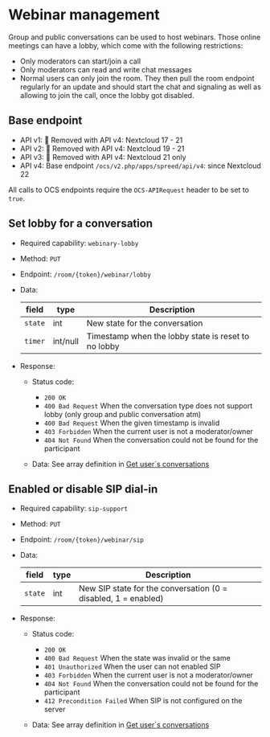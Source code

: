 # Webinar management

Group and public conversations can be used to host webinars. Those online meetings can have a lobby, which come with the following restrictions:

* Only moderators can start/join a call
* Only moderators can read and write chat messages
* Normal users can only join the room. They then pull the room endpoint regularly for an update and should start the chat and signaling as well as allowing to join the call, once the lobby got disabled.

## Base endpoint

* API v1: 🏁 Removed with API v4: Nextcloud 17 - 21
* API v2: 🏁 Removed with API v4: Nextcloud 19 - 21
* API v3: 🏁 Removed with API v4: Nextcloud 21 only
* API v4: Base endpoint `/ocs/v2.php/apps/spreed/api/v4`: since Nextcloud 22

All calls to OCS endpoints require the `OCS-APIRequest` header to be set to `true`.

## Set lobby for a conversation

* Required capability: `webinary-lobby`
* Method: `PUT`
* Endpoint: `/room/{token}/webinar/lobby`
* Data:

    field | type | Description
    ---|---|---
    `state` | int | New state for the conversation
    `timer` | int/null | Timestamp when the lobby state is reset to no lobby

* Response:
    - Status code:
        + `200 OK`
        + `400 Bad Request` When the conversation type does not support lobby (only group and public conversation atm)
        + `400 Bad Request` When the given timestamp is invalid
        + `403 Forbidden` When the current user is not a moderator/owner
        + `404 Not Found` When the conversation could not be found for the participant

    - Data: See array definition in [Get user´s conversations](conversation.md#get-user-s-conversations)

## Enabled or disable SIP dial-in

* Required capability: `sip-support`
* Method: `PUT`
* Endpoint: `/room/{token}/webinar/sip`
* Data:

    field | type | Description
    ---|---|---
    `state` | int | New SIP state for the conversation (0 = disabled, 1 = enabled)

* Response:
    - Status code:
        + `200 OK`
        + `400 Bad Request` When the state was invalid or the same
        + `401 Unauthorized` When the user can not enabled SIP
        + `403 Forbidden` When the current user is not a moderator/owner
        + `404 Not Found` When the conversation could not be found for the participant
        + `412 Precondition Failed` When SIP is not configured on the server

    - Data: See array definition in [Get user´s conversations](conversation.md#get-user-s-conversations)
